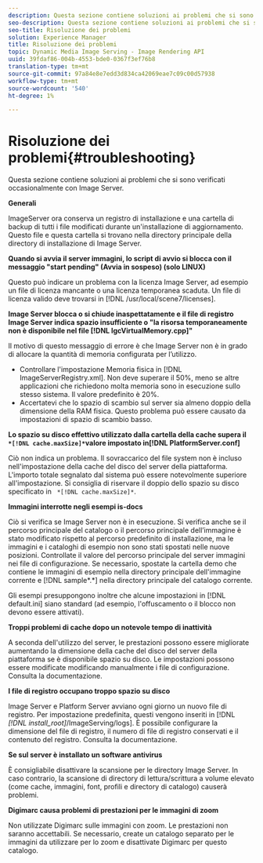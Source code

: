 ```yaml
---
description: Questa sezione contiene soluzioni ai problemi che si sono verificati occasionalmente con Image Server.
seo-description: Questa sezione contiene soluzioni ai problemi che si sono verificati occasionalmente con Image Server.
seo-title: Risoluzione dei problemi
solution: Experience Manager
title: Risoluzione dei problemi
topic: Dynamic Media Image Serving - Image Rendering API
uuid: 39fdaf86-004b-4553-bde0-0367f3ef76b8
translation-type: tm+mt
source-git-commit: 97a84e8e7edd3d834ca42069eae7c09c00d57938
workflow-type: tm+mt
source-wordcount: '540'
ht-degree: 1%

---
```



# Risoluzione dei problemi{#troubleshooting}

Questa sezione contiene soluzioni ai problemi che si sono verificati occasionalmente con Image Server.

**Generali**

ImageServer ora conserva un registro di installazione e una cartella di backup di tutti i file modificati durante un&#39;installazione di aggiornamento. Questo file e questa cartella si trovano nella directory principale della directory di installazione di Image Server.

**Quando si avvia il server immagini, lo script di avvio si blocca con il messaggio &quot;start pending&quot; (Avvia in sospeso) (solo LINUX)**

Questo può indicare un problema con la licenza Image Server, ad esempio un file di licenza mancante o una licenza temporanea scaduta. Un file di licenza valido deve trovarsi in [!DNL /usr/local/scene7/licenses].

**Image Server blocca o si chiude inaspettatamente e il file di registro Image Server indica spazio insufficiente o &quot;la risorsa temporaneamente non è disponibile nel file  [!DNL IgcVirtualMemory.cpp]&quot;**

Il motivo di questo messaggio di errore è che Image Server non è in grado di allocare la quantità di memoria configurata per l’utilizzo.

* Controllare l&#39;impostazione Memoria fisica in [!DNL ImageServerRegistry.xml]. Non deve superare il 50%, meno se altre applicazioni che richiedono molta memoria sono in esecuzione sullo stesso sistema. Il valore predefinito è 20%.
* Accertatevi che lo spazio di scambio sul server sia almeno doppio della dimensione della RAM fisica. Questo problema può essere causato da impostazioni di spazio di scambio basso.

**Lo spazio su disco effettivo utilizzato dalla cartella della cache supera il  ` *[!DNL cache.maxSize]*`valore impostato in[!DNL PlatformServer.conf]**

Ciò non indica un problema. Il sovraccarico del file system non è incluso nell&#39;impostazione della cache del disco del server della piattaforma. L&#39;importo totale segnalato dal sistema può essere notevolmente superiore all&#39;impostazione. Si consiglia di riservare il doppio dello spazio su disco specificato in ` *[!DNL cache.maxSize]*`.

**Immagini interrotte negli esempi is-docs**

Ciò si verifica se Image Server non è in esecuzione. Si verifica anche se il percorso principale del catalogo o il percorso principale dell’immagine è stato modificato rispetto al percorso predefinito di installazione, ma le immagini e i cataloghi di esempio non sono stati spostati nelle nuove posizioni. Controllate il valore del percorso principale del server immagini nei file di configurazione. Se necessario, spostate la cartella demo che contiene le immagini di esempio nella directory principale dell&#39;immagine corrente e [!DNL sample*.*] nella directory principale del catalogo corrente.

Gli esempi presuppongono inoltre che alcune impostazioni in [!DNL default.ini] siano standard (ad esempio, l&#39;offuscamento o il blocco non devono essere attivati).

**Troppi problemi di cache dopo un notevole tempo di inattività**

A seconda dell&#39;utilizzo del server, le prestazioni possono essere migliorate aumentando la dimensione della cache del disco del server della piattaforma se è disponibile spazio su disco. Le impostazioni possono essere modificate modificando manualmente i file di configurazione. Consulta la documentazione.

**I file di registro occupano troppo spazio su disco**

Image Server e Platform Server avviano ogni giorno un nuovo file di registro. Per impostazione predefinita, questi vengono inseriti in [!DNL *[!DNL install_root]*/ImageServing/logs]. È possibile configurare la dimensione del file di registro, il numero di file di registro conservati e il contenuto del registro. Consulta la documentazione.

**Se sul server è installato un software antivirus**

È consigliabile disattivare la scansione per le directory Image Server. In caso contrario, la scansione di directory di lettura/scrittura a volume elevato (come cache, immagini, font, profili e directory di catalogo) causerà problemi.

**Digimarc causa problemi di prestazioni per le immagini di zoom**

Non utilizzate Digimarc sulle immagini con zoom. Le prestazioni non saranno accettabili. Se necessario, create un catalogo separato per le immagini da utilizzare per lo zoom e disattivate Digimarc per questo catalogo.
